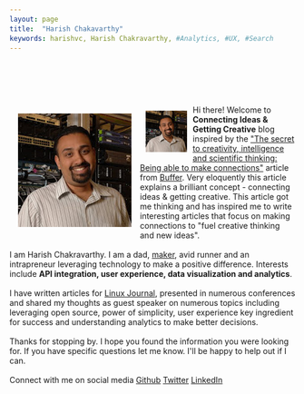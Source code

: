 ```yaml
---
layout: page
title:  "Harish Chakavarthy"
keywords: harishvc, Harish Chakravarthy, #Analytics, #UX, #Search
---
```

<p style="padding-top:65px">
 <div class="visible-sm visible-md visible-lg">
   <img style="float:left;margin:15px" alt="Harish Chakravarthy" src="/pics/harishvc.jpeg" />
 </div> 
 <div class="visible-xs">
   <img style="float:left;margin:10px" alt="Harish Chakravarthy" src="/pics/harishvc-small.jpeg" />
 </div> 
Hi there! Welcome to <strong>Connecting Ideas &amp; Getting Creative</strong> blog inspired by the <a href="http://blog.bufferapp.com/connections-in-the-brain-understanding-creativity-and-intelligenceconnections">"The secret to creativity, intelligence and scientific thinking: Being able to make connections"</a> article from <a href="http://bufferapp.com">Buffer</a>. Very eloquently this article explains a brilliant concept - connecting ideas &amp; getting creative. 
This article got me thinking and has inspired me to write interesting articles that focus on making connections to "fuel creative thinking and new ideas".
<br/><br/>
I am Harish Chakravarthy. I am a dad, <a href="http://en.wikipedia.org/wiki/Maker_culture">maker</a>, avid runner and an intrapreneur leveraging technology to make a positive difference. Interests include <strong>API integration, user experience, data visualization and analytics</strong>. 
<br/><br/>
I have written articles for <a href="http://www.linuxjournal.com">Linux Journal</a>, presented in numerous conferences and shared my thoughts as guest speaker 
on numerous topics including leveraging open source, power of simplicity, user experience key ingredient for success 
and understanding analytics to make better decisions. 
<br/><br/>
Thanks for stopping by. I hope you found the information you were looking for. If you have specific questions let me know. I&#39;ll be happy to help out if I can. 
<br/><br/>
Connect with me on social media 
  <span style="white-space: nowrap"><a href="http://github.com/harishvc/"><i class="fa fa-github"></i> Github</a></span>
  <span style="white-space: nowrap"><a href="http://twitter.com/harishvc/"><i class="fa fa-twitter"></i> Twitter</a></span>
  <span style="white-space: nowrap"><a href="http://linkedin.com/in/harishvc/"><i class="fa fa-linkedin"></i> LinkedIn</a></span>

